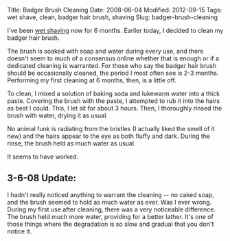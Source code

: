 Title: Badger Brush Cleaning
Date: 2008-06-04
Modified: 2012-09-15
Tags: wet shave, clean, badger hair brush, shaving
Slug: badger-brush-cleaning

I've been <a href="http://www.pig-monkey.com/2008/01/21/ruminations-on-the-act-of-shaving/">wet shaving</a> now for 6 months. Earlier today, I decided to clean my badger hair brush.

The brush is soaked with soap and water during every use, and there doesn't seem to much of a consensus online whether that is enough or if a dedicated cleaning is warranted. For those who say the badger hair brush should be occasionally cleaned, the period I most often see is 2-3 months. Performing my first cleaning at 6 months, then, is a little off.

To clean, I mixed a solution of baking soda and lukewarm water into a thick paste. Covering the brush with the paste, I attempted to rub it into the hairs as best I could. This, I let sit for about 3 hours. Then, I thoroughly rinsed the brush with water, drying it as usual.

No animal funk is radiating from the bristles (I actually liked the smell of it new) and the hairs appear to the eye as both fluffy and dark. During the rinse, the brush held as much water as usual.

It seems to have worked.

<h2>3-6-08 Update:</h2>
I hadn't really noticed anything to warrant the cleaning -- no caked soap, and the brush seemed to hold as much water as ever. Was I ever wrong. During my first use after cleaning, there was a very noticeable difference. The brush held much more water, providing for a better lather. It's one of those things where the degradation is so slow and gradual that you don't notice it.
